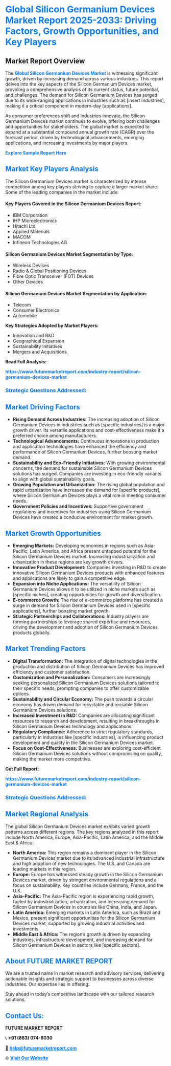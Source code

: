 <h1 style="color: #007BFF;">Global Silicon Germanium Devices Market Report 2025-2033: Driving Factors, Growth Opportunities, and Key Players</h1>

<section id="overview">
<h2>Market Report Overview</h2>
<p>The <a href="https://www.futuremarketreport.com/industry-report/silicon-germanium-devices-market" style="color: #007BFF; text-decoration: none;"><strong>Global Silicon Germanium Devices Market</strong></a> is witnessing significant growth, driven by increasing demand across various industries. This report delves into the key aspects of the Silicon Germanium Devices market, providing a comprehensive analysis of its current status, future potential, and challenges. The demand for Silicon Germanium Devices has surged due to its wide-ranging applications in industries such as [insert industries], making it a critical component in modern-day [applications].</p>
<p>As consumer preferences shift and industries innovate, the Silicon Germanium Devices market continues to evolve, offering both challenges and opportunities for stakeholders. The global market is expected to expand at a substantial compound annual growth rate (CAGR) over the forecast period, driven by technological advancements, emerging applications, and increasing investments by major players.</p>
</section>

<section id="overview">
<p><a href="https://www.futuremarketreport.com/request-sample/reportId=115511" style="color: #007BFF; text-decoration: none;"><strong>Explore Sample Report Here</strong></a></p>
</section>

<section id="key-players">
<h2 style="color: #007BFF;">Market Key Players Analysis</h2>
<p>The Silicon Germanium Devices market is characterized by intense competition among key players striving to capture a larger market share. Some of the leading companies in the market include:</p>
<h4>Key Players Covered in the Silicon Germanium Devices Report:</h4>
<ul><li>IBM Corporation</li><li>IHP Microelectronics</li><li>Hitachi Ltd</li><li>Applied Materials</li><li>MACOM</li><li>Infineon Technologies AG</li></ul>
<h4>Silicon Germanium Devices Market Segmentation by Type:</h4>
<ul><li>Wireless Devices</li><li>Radio &amp; Global Positioning Devices</li><li>Fibre Optic Transceiver (FOT) Devices</li><li>Other Devices</li></ul>

<h4>Silicon Germanium Devices Market Segmentation by Application:</h4>
<ul><li>Telecom</li><li>Consumer Electronics</li><li>Automobile</li></ul>
<p><strong>Key Strategies Adopted by Market Players:</strong></p>
<ul>
<li>Innovation and R&D</li>
<li>Geographical Expansion</li>
<li>Sustainability Initiatives</li>
<li>Mergers and Acquisitions</li>
</ul>
</section>

<section>
<p><strong>Read Full Analysis: </strong></p><a href="https://www.futuremarketreport.com/industry-report/silicon-germanium-devices-market" style="color: #007BFF; text-decoration: none;"><strong>https://www.futuremarketreport.com/industry-report/silicon-germanium-devices-market</strong></a>
<h3 style="color: #007BFF;">Strategic Questions Addressed:</h3>
</section>

<section id="driving-factors">
<h2 style="color: #007BFF;">Market Driving Factors</h2>
<ul>
<li><strong>Rising Demand Across Industries:</strong> The increasing adoption of Silicon Germanium Devices in industries such as [specific industries] is a major growth driver. Its versatile applications and cost-effectiveness make it a preferred choice among manufacturers.</li>
<li><strong>Technological Advancements:</strong> Continuous innovations in production and application technologies have enhanced the efficiency and performance of Silicon Germanium Devices, further boosting market demand.</li>
<li><strong>Sustainability and Eco-Friendly Initiatives:</strong> With growing environmental concerns, the demand for sustainable Silicon Germanium Devices solutions has surged. Companies are investing in eco-friendly variants to align with global sustainability goals.</li>
<li><strong>Growing Population and Urbanization:</strong> The rising global population and rapid urbanization have increased the demand for [specific products], where Silicon Germanium Devices plays a vital role in meeting consumer needs.</li>
<li><strong>Government Policies and Incentives:</strong> Supportive government regulations and incentives for industries using Silicon Germanium Devices have created a conducive environment for market growth.</li>
</ul>
</section>

<section id="growth-opportunities">
<h2 style="color: #007BFF;">Market Growth Opportunities</h2>
<ul>
<li><strong>Emerging Markets:</strong> Developing economies in regions such as Asia-Pacific, Latin America, and Africa present untapped potential for the Silicon Germanium Devices market. Increasing industrialization and urbanization in these regions are key growth drivers.</li>
<li><strong>Innovative Product Development:</strong> Companies investing in R&D to create innovative Silicon Germanium Devices products with enhanced features and applications are likely to gain a competitive edge.</li>
<li><strong>Expansion into Niche Applications:</strong> The versatility of Silicon Germanium Devices allows it to be utilized in niche markets such as [specific niches], creating opportunities for growth and diversification.</li>
<li><strong>E-commerce Growth:</strong> The rise of e-commerce platforms has created a surge in demand for Silicon Germanium Devices used in [specific applications], further boosting market growth.</li>
<li><strong>Strategic Partnerships and Collaborations:</strong> Industry players are forming partnerships to leverage shared expertise and resources, driving the development and adoption of Silicon Germanium Devices products globally.</li>
</ul>
</section>

<section id="trending-factors">
<h2 style="color: #007BFF;">Market Trending Factors</h2>
<ul>
<li><strong>Digital Transformation:</strong> The integration of digital technologies in the production and distribution of Silicon Germanium Devices has improved efficiency and customer satisfaction.</li>
<li><strong>Customization and Personalization:</strong> Consumers are increasingly seeking personalized Silicon Germanium Devices solutions tailored to their specific needs, prompting companies to offer customizable options.</li>
<li><strong>Sustainability and Circular Economy:</strong> The push towards a circular economy has driven demand for recyclable and reusable Silicon Germanium Devices solutions.</li>
<li><strong>Increased Investment in R&D:</strong> Companies are allocating significant resources to research and development, resulting in breakthroughs in Silicon Germanium Devices technology and applications.</li>
<li><strong>Regulatory Compliance:</strong> Adherence to strict regulatory standards, particularly in industries like [specific industries], is influencing product development and quality in the Silicon Germanium Devices market.</li>
<li><strong>Focus on Cost-Effectiveness:</strong> Businesses are exploring cost-efficient Silicon Germanium Devices solutions without compromising on quality, making the market more competitive.</li>
</ul>
</section>

<section>
<p><strong>Get Full Report: </strong></p><a href="https://www.futuremarketreport.com/industry-report/silicon-germanium-devices-market" style="color: #007BFF; text-decoration: none;"><strong>https://www.futuremarketreport.com/industry-report/silicon-germanium-devices-market</strong></a>
<h3 style="color: #007BFF;">Strategic Questions Addressed:</h3>
</section>


<section id="regional-analysis">
<h2 style="color: #007BFF;">Market Regional Analysis</h2>
<p>The global Silicon Germanium Devices market exhibits varied growth patterns across different regions. The key regions analyzed in this report include North America, Europe, Asia-Pacific, Latin America, and the Middle East & Africa:</p>
<ul>
<li><strong>North America:</strong> This region remains a dominant player in the Silicon Germanium Devices market due to its advanced industrial infrastructure and high adoption of new technologies. The U.S. and Canada are leading markets in this region.</li>
<li><strong>Europe:</strong> Europe has witnessed steady growth in the Silicon Germanium Devices market, driven by stringent environmental regulations and a focus on sustainability. Key countries include Germany, France, and the U.K.</li>
<li><strong>Asia-Pacific:</strong> The Asia-Pacific region is experiencing rapid growth, fueled by industrialization, urbanization, and increasing demand for Silicon Germanium Devices in countries like China, India, and Japan.</li>
<li><strong>Latin America:</strong> Emerging markets in Latin America, such as Brazil and Mexico, present significant opportunities for the Silicon Germanium Devices market, supported by growing industrial activities and investments.</li>
<li><strong>Middle East & Africa:</strong> The region’s growth is driven by expanding industries, infrastructure development, and increasing demand for Silicon Germanium Devices in sectors like [specific sectors].</li>
</ul>
</section>

<footer>
<h2 style="color: #007BFF;">About FUTURE MARKET REPORT</h2>
<p>We are a trusted name in market research and advisory services, delivering actionable insights and strategic support to businesses across diverse industries. Our expertise lies in offering:</p>

<p>Stay ahead in today’s competitive landscape with our tailored research solutions.</p>

<h2 style="color: #007BFF;">Contact Us:</h2>
<p><strong>FUTURE MARKET REPORT</strong></p>
<p>📞 <strong>+91 (883) 074-8030</strong></p>
<p>📧 <strong><a href="mailto:help@futuremarketreport.com" style="color: #007BFF;">help@futuremarketreport.com</a></strong></p>
<p>🌐 <strong><a href="https://www.futuremarketreport.com/" style="color: #007BFF;">Visit Our Website</a></strong></p>
</footer>